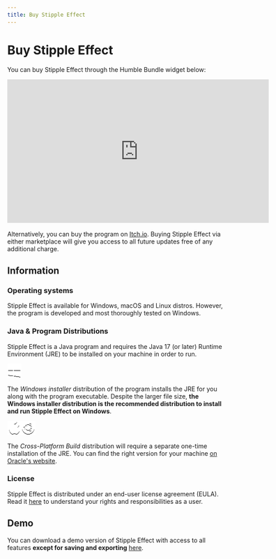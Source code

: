 ```yaml
---
title: Buy Stipple Effect
---
```


# Buy Stipple Effect

You can buy Stipple Effect through the Humble Bundle widget below:

<div class="hb-widget">
    <iframe src="https://www.humblebundle.com/widget/v2/product/stipple-effect/VYGLVvGJGo?theme=dark" width="600" height="329" style="border: none;" scrolling="no" frameborder="0"></iframe>
</div>

Alternatively, you can buy the program on [Itch.io](https://flinkerflitzer.itch.io/stipple-effect). Buying Stipple Effect via either marketplace will give you access to all future updates free of any additional charge.

## Information

### Operating systems

Stipple Effect is available for Windows, macOS and Linux distros. However, the program is developed and most thoroughly tested on Windows.

### Java & Program Distributions

Stipple Effect is a Java program and requires the Java 17 (or later) Runtime Environment (JRE) to be installed on your machine in order to run.

![Windows](assets/img/windows.png)

The *Windows installer* distribution of the program installs the JRE for you along with the program executable. Despite the larger file size, **the Windows installer distribution is the recommended distribution to install and run Stipple Effect on Windows**.

![macOS & Linux distributions](assets/img/macos-ubuntu.png)

The *Cross-Platform Build* distribution will require a separate one-time installation of the JRE. You can find the right version for your machine [on Oracle's website](https://www.oracle.com/java/technologies/downloads/#java17).

### License

Stipple Effect is distributed under an end-user license agreement (EULA). Read it [here](https://github.com/jbunke/stipple-effect/blob/master/LICENSE) to understand your rights and responsibilities as a user.

## Demo

You can download a demo version of Stipple Effect with access to all features **except for saving and exporting** [here](demo.md).